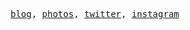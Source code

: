 <p>
  <samp>
    <a href="https://konkarin.photo/articles">blog</a>,
    <a href="https://konkarin.photo/garally">photos</a>,
    <a href="https://twitter.com/k0n_karin">twitter</a>,
    <a href="https://instagram.com/k0n_karin">instagram</a>
  </samp>
<p>
